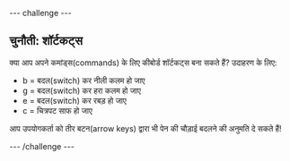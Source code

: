 \--- challenge \---

## चुनौती: शॉर्टकट्स

क्या आप अपने कमांड्स(commands) के लिए कीबोर्ड शॉर्टकट्स बना सकते हैं? उदाहरण के लिए:

+ b = बदल(switch) कर नीली कलम हो जाए
+ g = बदल(switch) कर हरा कलम हो जाए
+ e = बदल(switch) कर रबड़ हो जाए
+ c = चित्रपट साफ हो जाए

आप उपयोगकर्ता को तीर बटन(arrow keys) द्वारा भी पेन की चौड़ाई बदलने की अनुमति दे सकते हैं!

\--- /challenge \---